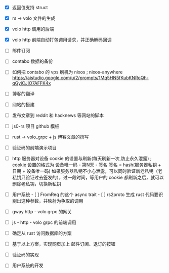 - [x] 返回值支持 struct
- [x] rs -> volo 文件的生成
- [x] volo http 调用的后端
- [x] volo http 前端自动打包调用请求，并正确解码回调

- [ ] 邮件订阅
- [ ] contabo 数据的备份
- [ ] 如何把 contabo 的 vps 刷机为 nixos ; nixos-anywhere https://aistudio.google.com/u/2/prompts/1Mq5HN5fKubKNRoQh-qGyiCJIO7AFFK4x
- [ ] 博客的翻译
- [ ] 网站的搭建
- [ ] 发布文章到 reddit 和 hacknews 等网站的脚本
- [ ] js0-rs 项目 github 模板
- [ ] rust -> volo_grpc + js 博客文章的撰写
- [ ] 验证码的前端演示项目


- [ ] http 服务器对设备 cookie 的设置与刷新(每天刷新一次,防止永久泄露) ; cookie 设置的格式为 设备唯一码 - 第N天 - 签名
      签名 = hash(服务器私钥 + 日期 + 设备唯一码)
      如果服务器私钥不小心泄露，可以同时验证新老私钥（老私钥只验证过去签发的），过一段时间，等用户的 cookie 都刷新之后，就可以删除老私钥，切换新私钥

- [ ] 用户系统
      - [ ] FromReq 的这个 async trait
      - [ ] rs2proto 生成 rust 代码要识别出这种参数，并映射为争取的调用


- [ ] gway http - volo grpc 的网关
- [ ] js - http - volo grpc 的前端调用
- [ ] 确定从 rust 访问数据库的方案
- [ ] 基于以上方案，实现网页加上 邮件订阅、退订的按钮
- [ ] 验证码的实现
- [ ] 用户系统的开发